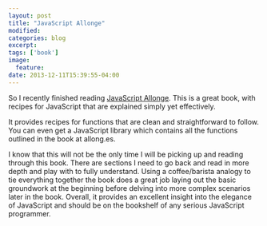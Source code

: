```yaml
---
layout: post
title: "JavaScript Allonge"
modified:
categories: blog
excerpt:
tags: ['book']
image:
  feature:
date: 2013-12-11T15:39:55-04:00
---
```


So I recently finished reading [JavaScript Allonge](https://leanpub.com/javascript-allonge). This is a great book, with recipes for JavaScript that are explained simply yet effectively.

It provides recipes for functions that are clean and straightforward to follow. You can even get a JavaScript library which contains all the functions outlined in the book at allong.es.
<!--more-->
I know that this will not be the only time I will be picking up and reading through this book. There are sections I need to go back and read in more depth and play with to fully understand. Using a coffee/barista analogy to tie everything together the book does a great job laying out the basic groundwork at the beginning before delving into more complex scenarios later in the book. Overall, it provides an excellent insight into the elegance of JavaScript and should be on the bookshelf of any serious JavaScript programmer.